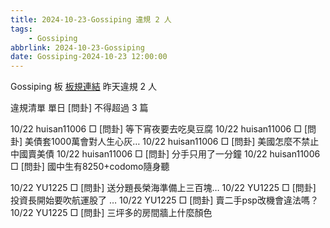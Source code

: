 ```yaml
---
title: 2024-10-23-Gossiping 違規 2 人
tags:
    - Gossiping
abbrlink: 2024-10-23-Gossiping
date: Gossiping-2024-10-23 12:00:00
---
```

Gossiping 板 [板規連結](https://www.ptt.cc/bbs/Gossiping/M.1637425085.A.07D.html)
昨天違規 2 人
<!-- more -->

違規清單
單日 [問卦] 不得超過 3 篇

10/22 huisan11006 □ [問卦] 等下宵夜要去吃臭豆腐
10/22 huisan11006 □ [問卦] 美債套1000萬會對人生心灰…
10/22 huisan11006 □ [問卦] 美國怎麼不禁止中國賣美債
10/22 huisan11006 □ [問卦] 分手只用了一分鐘
10/22 huisan11006 □ [問卦] 國中生有8250+codomo隨身聽

10/22 YU1225 □ [問卦] 送分題長榮海準備上三百塊…
10/22 YU1225 □ [問卦] 投資長開始要吹航運股了 …
10/22 YU1225 □ [問卦] 賣二手psp改機會違法嗎？
10/22 YU1225 □ [問卦] 三坪多的房間牆上什麼顏色